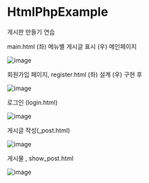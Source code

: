 # HtmlPhpExample
게시판 만들기 연습

main.html (좌) 메뉴별 게시글 표시 (우) 메인페이지

![image](https://user-images.githubusercontent.com/53904156/125273982-72e9af80-e348-11eb-90ba-1cdaa94b0a20.png)



회원가입 페이지, register.html (좌) 설계 (우) 구현 후

![image](https://user-images.githubusercontent.com/53904156/125300136-b6521700-e364-11eb-8b78-18696105f3c6.png)




로그인 (login.html)

![image](https://user-images.githubusercontent.com/53904156/125274001-7a10bd80-e348-11eb-98fe-dd25032f04f8.png)




게시글 작성(_post.html)

![image](https://user-images.githubusercontent.com/53904156/125274009-7c731780-e348-11eb-9041-b9c923c0e0dd.png)




게시물 , show_post.html

![image](https://user-images.githubusercontent.com/53904156/125274039-8563e900-e348-11eb-8d44-139c498ca2cb.png)
